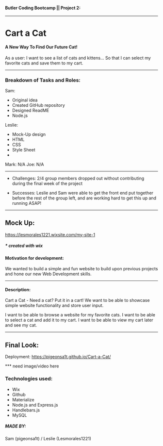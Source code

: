 #### Butler Coding Bootcamp || Project 2:

---

# Cart a Cat

#### A New Way To Find Our Future Cat!

As a user: I want to see a list of cats and kittens...
So that I can select my favorite cats and save them to my cart.

---

### Breakdown of Tasks and Roles:
Sam:

- Original idea
- Created GitHub repository
- Designed ReadME
- Node.js

Leslie:

- Mock-Up design
- HTML
- CSS
- Style Sheet
- 

Mark: N/A
Joe: N/A

---

- Challenges: 
2/4 group members dropped out without contributing during the final week of the project

- Successes: 
Leslie and Sam were able to get the front end put together before the rest of the group left, and are working hard to get this up and running ASAP!

---

## Mock Up:

https://lesmorales1221.wixsite.com/my-site-1

##### \* created with wix

#### Motivation for development:

We wanted to build a simple and fun website to build upon previous projects and hone our new Web Development skills.

---

#### Description:

Cart a Cat - Need a cat? Put it in a cart!
We want to be able to showcase simple website functionality and store user input. 

I want to be able to browse a website for my favorite cats. I want to be able to select a cat and add it to my cart. I want to be able to view my cart later and see my cat.

---

## Final Look:

Deployment:  https://pigeonsa1t.github.io/Cart-a-Cat/

*** need image/video here

### Technologies used:
- Wix
- Github
- Materialize
- Node.js and Express.js
- Handlebars.js 
- MySQL

##### MADE BY:

Sam (pigeonsa1t) / Leslie (Lesmorales1221)
